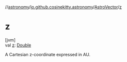 //[astronomy](../../../index.md)/[io.github.cosinekitty.astronomy](../index.md)/[AstroVector](index.md)/[z](z.md)

# z

[jvm]\
val [z](z.md): [Double](https://kotlinlang.org/api/latest/jvm/stdlib/kotlin/-double/index.html)

A Cartesian z-coordinate expressed in AU.
